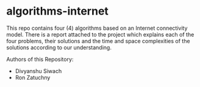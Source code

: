 # algorithms-internet

This repo contains four (4) algorithms based on an Internet connectivity model. There is a report attached to the project which explains each of the four problems, their solutions and the time and space complexities of the solutions according to our understanding.

Authors of this Repository:
- Divyanshu Siwach
- Ron Zatuchny
